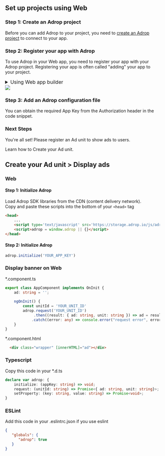 ## Set up projects using Web

### Step 1: Create an Adrop project
Before you can add Adrop to your project, you need to [create an Adrop project](https://docs.adrop.io/) to connect to your app.

### Step 2: Register your app with Adrop
To use Adrop in your Web app, you need to register your app with your Adrop project. Registering your app is often called "adding" your app to your project.

<details>
<summary style='font-size: 16px;'>Using Web app builder</summary>

1. Go to the [Adrop console](https://adrop.io).

2. In the center of the project app page, click the **Web** icon button to launch the setup workflow.

3. Enter your app's domain name in the **App domain name** field.

    - Please note that the domain name value cannot be changed for this Adrop Web app once it has been registered with your Adrop project.

4. Enter other app information: **App nickname**.

    - **App nickname**: An internal, convenience identifier that is only visible to you in the Adrop console

5. Click **Register app** and then Android and Apple apps will be created respectively.

</details>

<img src="https://files.gitbook.com/v0/b/gitbook-x-prod.appspot.com/o/spaces%2FPmMSFFrQobOMLETv0N8m%2Fuploads%2FecdNeMLVx18PdhTuhZqv%2Fdocs_create_application.png?alt=media&token=3af334b8-1efe-4539-89bb-4fce3890d116">

### Step 3: Add an Adrop configuration file
You can obtain the required App Key from the Authorization header in the code snippet.

### Next Steps
You're all set! Please register an Ad unit to show ads to users.

Learn how to Create your Ad unit.


## Create your Ad unit > Display ads

### Web

#### Step 1: Initialize Adrop

Load Adrop SDK libraries from the CDN (content delivery network).
<br/>
Copy and paste these scripts into the bottom of your ```<head>``` tag

```html
<head>
    ...
    <script type='text/javascript' src='https://storage.adrop.io/js/adrop-0.1.1.min.js'></script>
    <script>adrop = window.adrop || {}</script>
</head>
```


#### Step 2: Initialize Adrop
```javascript
adrop.initialize('YOUR_APP_KEY')
```


### Display banner on Web

*.component.ts
```ts
export class AppComponent implements OnInit {
    ad: string = '';
    
    ngOnInit() {
        const unitId = 'YOUR_UNIT_ID'
        adrop.request('YOUR_UNIT_ID')
             .then((result: { ad: string, unit: string }) => ad = result.ad ?? '')
            .catch((error: any) => console.error("request error", error))
    }
}
```

*.component.html
```html
  <div class="wrapper" [innerHTML]="ad"></div>
```

### Typescript
Copy this code in your *.d.ts
```typescript
declare var adrop: {
    initialize: (appKey: string) => void;
    request: (unitId: string) => Promise<{ ad: string, unit: string}>;
    setProperty: (key: string, value: string) => Promise<void>;
}
```

### ESLint
Add this code in your .eslintrc.json if you use eslint

```json
{
   "globals": {
      "adrop": true
   }
}
```
